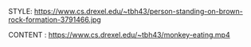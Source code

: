 STYLE: https://www.cs.drexel.edu/~tbh43/person-standing-on-brown-rock-formation-3791466.jpg

CONTENT : https://www.cs.drexel.edu/~tbh43/monkey-eating.mp4

